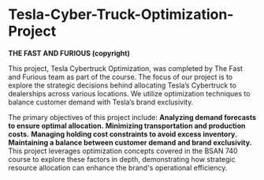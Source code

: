 # Tesla-Cyber-Truck-Optimization-Project

**THE FAST AND FURIOUS (copyright)**

This project, Tesla Cybertruck Optimization, was completed by The Fast and Furious team as part of the course. The focus of our project is to explore the strategic decisions behind allocating Tesla’s Cybertruck to dealerships across various locations. We utilize optimization techniques to balance customer demand with Tesla’s brand exclusivity.

  The primary objectives of this project include:
    **Analyzing demand forecasts to ensure optimal allocation.**
    **Minimizing transportation and production costs.**
    **Managing holding cost constraints to avoid excess inventory.**
    **Maintaining a balance between customer demand and brand exclusivity.**
This project leverages optimization concepts covered in the BSAN 740 course to explore these factors in depth, demonstrating how strategic resource allocation can enhance the brand's operational efficiency.

